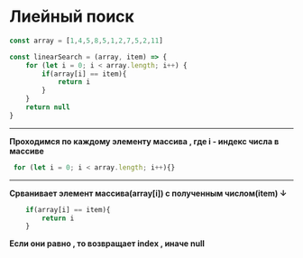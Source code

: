 # Лиейный поиск

```javascript
const array = [1,4,5,8,5,1,2,7,5,2,11]

const linearSearch = (array, item) => {
    for (let i = 0; i < array.length; i++) {
        if(array[i] == item){
            return i
        }        
    }
    return null
}
```
---

**Проходимся по каждому элементу массива , где i - индекс числа в массиве**

```javascript
 for (let i = 0; i < array.length; i++){}
```

---
**Срванивает элемент массива(array[i]) с полученным числом(item) ↓**
```javascript
    if(array[i] == item){
        return i
    } 
```

**Если они равно , то возвращает index , иначе null**